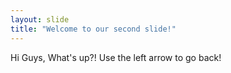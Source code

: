 ```yaml
---
layout: slide
title: "Welcome to our second slide!"
---
```

Hi Guys, What's up?!
Use the left arrow to go back!
